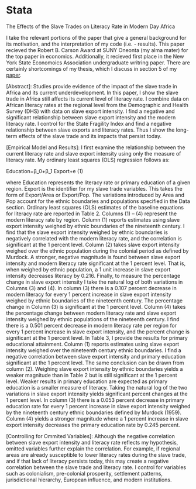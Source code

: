 # Stata
The Effects of the Slave Trades on Literacy Rate in Modern Day Africa

I take the relevant portions of the paper that give a general background for its motivation, and the interpretation of my code (i.e. - results). This paper recieved the Robert B. Carson Award at SUNY Oneonta (my alma mater) for the top paper in economics. Additionally, it recieved first place in the New York State Economoics Association undergraduate writring paper. There are certainly shortcomings of my thesis, which I discuss in section 5 of my [paper](https://www.linkedin.com/in/karlovlahek/detail/overlay-view/urn:li:fsd_profileTreasuryMedia:(ACoAAB7rVTEBIyTXj9z-rFTyeBeDmOwrJnxvyq8,1603152022744)/). 

[Abstract]: Studies provide evidence of the impact of the slave trade in Africa and its current underdevelopment. In this paper, I show the slave trade in Africa still affects its current level of literacy rate. I combine data on African literacy rates at the regional level from the Demographic and Health Survey (DHS) with data on slave export intensity. I find a negative and significant relationship between slave export intensity and the modern literacy rate.  I control for the State Fragility Index and find a negative relationship between slave exports and literacy rates. Thus I show the long-term effects of the slave trade and its impacts that persist today. 

[Empirical Model and Results]: I first examine the relationship between the current literacy rate and slave export intensity using only the measure of literacy rate. My ordinary least squares (OLS) regression follows as:

 Education=β_0+β_1 Export+e							   (1)

where Education represents the literacy rate or primary education of a given region. Export is the identifier for my slave trade variables. This takes the form of Export/Area or Export/Pop. The variations introduced by Area and Pop account for the ethnic boundaries and populations specified in the Data section. 
Ordinary least squares (OLS) estimates of the baseline equations for literacy rate are reported in Table 2. Columns (1) – (4) represent the modern literacy rate by region. Column (1) reports estimates using slave export intensity weighed by ethnic boundaries of the nineteenth century. I find that the slave export intensity weighed by ethnic boundaries is negatively correlated with the modern literacy rate, and the correlation is significant at the 1 percent level. Column (2) takes slave export intensity weighed over the ethnic population during the colonial period as defined by Murdock. A stronger, negative magnitude is found between slave export intensity and modern literacy rate significant at the 1 percent level. That is, when weighed by ethnic population, a 1 unit increase in slave export intensity decreases literacy by 0.216.
Finally, to measure the percentage change in slave export intensity I take the natural log of both variations in Columns (3) and (4). In column (3) there is a 0.107 percent decrease in modern literacy for every 1 percent increase in slave export intensity weighed by ethnic boundaries of the nineteenth century. The percentage change in Column (3) is significant at the 1 percent level. Column (4) takes the percentage change between modern literacy rate and slave export intensity weighed by ethnic populations of the nineteenth century. I find there is a 0.501 percent decrease in modern literacy rate per region for every 1 percent increase in slave export intensity, and the percent change is significant at the 1 percent level.
In Table 3, I provide the results for primary educational attainment. Column (1) reports estimates using slave export intensity weighed over the nineteenth century ethnic boundaries. I find a negative correlation between slave export intensity and primary education significant at the 1 percent level. The same conclusion can be drawn from column (2). Weighing slave export intensity by ethnic boundaries yields a weaker magnitude than in Table 2 but is still significant at the 1 percent level. Weaker results in primary education are expected as primary education is a smaller measure of literacy.
Taking the natural log of the two variations in slave export intensity yields significant percent changes at the 1 percent level. In column (3) there is a 0.053 percent decrease in primary education rate for every 1 percent increase in slave export intensity weighed by the nineteenth century ethnic boundaries defined by Murdock (1959). Column (4) yields a stronger magnitude where a 1 percent increase in slave export intensity decreases the primary education rate by 0.245 percent.

[Controlling for Ommited Variables]: Although the negative correlation between slave export intensity and literacy rate reflects my hypothesis, omitted variables further explain the correlation. For example, if regional areas are already susceptible to lower literacy rates during the slave trade, and if that lack of literacy persists today, this may create a negative correlation between the slave trade and literacy rate. I control for variables such as colonialism, pre-colonial prosperity, settlement patterns, jurisdictional hierarchy, European influence, and modern institutions.

